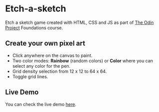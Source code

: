 # Etch-a-sketch

Etch a sketch game created with HTML, CSS and JS as part of [The Odin Project](https://www.theodinproject.com/paths/foundations/courses/foundations/lessons/etch-a-sketch-project) Foundations course.

## Create your own pixel art

- Click anywhere on the canvas to paint.
- Two color modes: **Rainbow** (random colors) or **Color** where you can select any color for the pen.
- Grid density selection from 12 x 12 to 64 x 64.
- Toggle grid lines.

## Live Demo

You can check the live demo [here](https://maxibide.github.io/my-web-development-journey/the-odin-project/web-development-101/etch-a-sketch/).